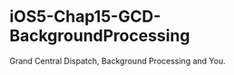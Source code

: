 iOS5-Chap15-GCD-BackgroundProcessing
====================================

Grand Central Dispatch, Background Processing and You.
